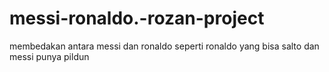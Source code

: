 # messi-ronaldo.-rozan-project
membedakan antara messi dan ronaldo seperti ronaldo yang bisa salto dan messi punya pildun
